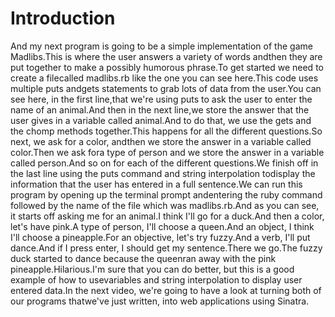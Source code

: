 # Introduction

And my next program is going to be a simple implementation of the game Madlibs.This is where the user answers a variety of words andthen they are put together to make a possibly humorous phrase.To get started we need to create a filecalled madlibs.rb like the one you can see here.This code uses multiple puts andgets statements to grab lots of data from the user.You can see here, in the first line,that we're using puts to ask the user to enter the name of an animal.And then in the next line,we store the answer that the user gives in a variable called animal.And to do that, we use the gets and the chomp methods together.This happens for all the different questions.So next, we ask for a color, andthen we store the answer in a variable called color.Then we ask fora type of person and we store the answer in a variable called person.And so on for each of the different questions.We finish off in the last line using the puts command and string interpolation todisplay the information that the user has entered in a full sentence.We can run this program by opening up the terminal prompt andentering the ruby command followed by the name of the file which was madlibs.rb.And as you can see, it starts off asking me for an animal.I think I'll go for a duck.And then a color, let's have pink.A type of person, I'll choose a queen.And an object, I think I'll choose a pineapple.For an objective, let's try fuzzy.And a verb, I'll put dance.And if I press enter, I should get my sentence.There we go.The fuzzy duck started to dance because the queenran away with the pink pineapple.Hilarious.I'm sure that you can do better, but this is a good example of how to usevariables and string interpolation to display user entered data.In the next video, we're going to have a look at turning both of our programs thatwe've just written, into web applications using Sinatra.